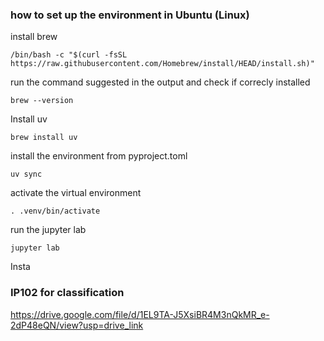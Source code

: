 ### how to set up the environment in Ubuntu (Linux)

install brew
```
/bin/bash -c "$(curl -fsSL https://raw.githubusercontent.com/Homebrew/install/HEAD/install.sh)"
```
run the command suggested in the output and
check if correcly installed
```
brew --version
```

Install uv
```
brew install uv
```

install the environment from pyproject.toml
```
uv sync
```

activate the virtual environment
```
. .venv/bin/activate
```

run the jupyter lab
```
jupyter lab
```


Insta


### IP102 for classification
https://drive.google.com/file/d/1EL9TA-J5XsiBR4M3nQkMR_e-2dP48eQN/view?usp=drive_link

